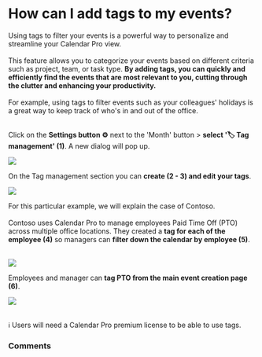 # How can I add tags to my events?

<p class="no-margin">Using tags to filter your events is a powerful way to personalize and streamline your Calendar Pro view. <br><br>This feature allows you to categorize your events based on different criteria such as project, team, or task type. <b>By adding tags, you can quickly and efficiently find the events that are most relevant to you, cutting through the clutter and enhancing your productivity.</b><br><br>For example, using tags to filter events such as your colleagues' holidays is a great way to keep track of who's in and out of the office.</p>
<p class="no-margin"><br>Click on the <b>Settings button ⚙️</b> next to the 'Month' button &gt; <b>select '🏷️ Tag management' (1)</b>. A new dialog will pop up.</p>
<p class="no-margin"></p>
<div class="intercom-container"><img src="https://downloads.intercomcdn.com/i/o/831567956/1489648f6e229a046f5f62ec/1.png"></div><p class="no-margin">On the Tag management section you can <b>create (2 - 3) and edit your tags</b>.</p>
<p class="no-margin"></p>
<div class="intercom-container"><img src="https://downloads.intercomcdn.com/i/o/831568794/dfed06ee194e10b9fee1f1d5/2.png"></div><p class="no-margin"></p>
<p class="no-margin">For this particular example, we will explain the case of Contoso.<br><br>Contoso uses Calendar Pro to manage employees Paid Time Off (PTO) across multiple office locations. They created a <b>tag for each of the employee (4)</b> so managers can <b>filter down the calendar by employee (5)</b>.<br><br></p>
<div class="intercom-container"><img src="https://downloads.intercomcdn.com/i/o/831573061/a12db94888fad048d62ab4cb/3.png"></div><p class="no-margin"></p>
<p class="no-margin">Employees and manager can <b>tag PTO from the main event creation page (6)</b>. </p>
<p class="no-margin"></p>
<div class="intercom-container"><img src="https://downloads.intercomcdn.com/i/o/831574522/37eca82b60da12ebf68f49a8/4.png"></div><p class="no-margin"><br>ℹ️ Users will need a Calendar Pro premium license to be able to use tags.</p>
<p class="no-margin"></p>

### Comments

<Commentaire />